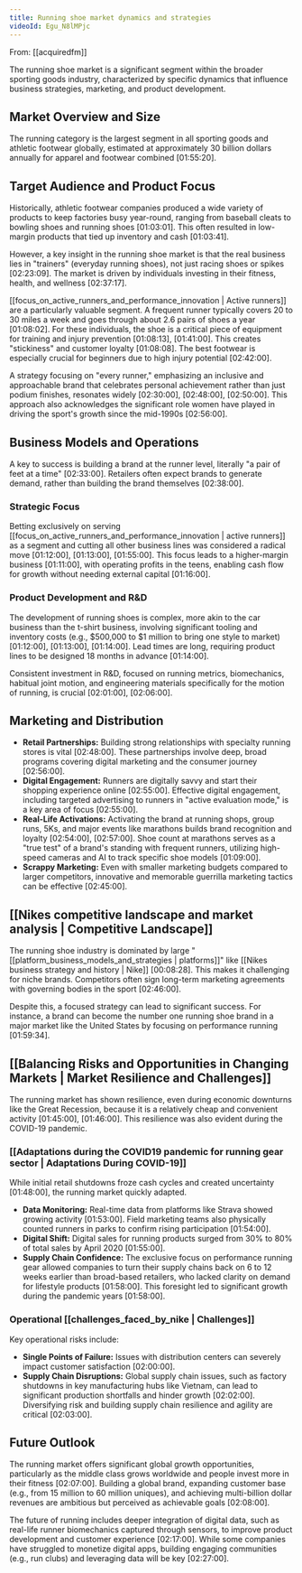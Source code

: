 ```yaml
---
title: Running shoe market dynamics and strategies
videoId: Egu_N8lMPjc
---
```


From: [[acquiredfm]] <br/> 

The running shoe market is a significant segment within the broader sporting goods industry, characterized by specific dynamics that influence business strategies, marketing, and product development.

## Market Overview and Size
The running category is the largest segment in all sporting goods and athletic footwear globally, estimated at approximately 30 billion dollars annually for apparel and footwear combined <a class="yt-timestamp" data-t="01:55:20">[01:55:20]</a>.

## Target Audience and Product Focus
Historically, athletic footwear companies produced a wide variety of products to keep factories busy year-round, ranging from baseball cleats to bowling shoes and running shoes <a class="yt-timestamp" data-t="01:03:01">[01:03:01]</a>. This often resulted in low-margin products that tied up inventory and cash <a class="yt-timestamp" data-t="01:03:41">[01:03:41]</a>.

However, a key insight in the running shoe market is that the real business lies in "trainers" (everyday running shoes), not just racing shoes or spikes <a class="yt-timestamp" data-t="02:23:09">[02:23:09]</a>. The market is driven by individuals investing in their fitness, health, and wellness <a class="yt-timestamp" data-t="02:37:17">[02:37:17]</a>.

[[focus_on_active_runners_and_performance_innovation | Active runners]] are a particularly valuable segment. A frequent runner typically covers 20 to 30 miles a week and goes through about 2.6 pairs of shoes a year <a class="yt-timestamp" data-t="01:08:02">[01:08:02]</a>. For these individuals, the shoe is a critical piece of equipment for training and injury prevention <a class="yt-timestamp" data-t="01:08:13">[01:08:13]</a>, <a class="yt-timestamp" data-t="01:41:00">[01:41:00]</a>. This creates "stickiness" and customer loyalty <a class="yt-timestamp" data-t="01:08:08">[01:08:08]</a>. The best footwear is especially crucial for beginners due to high injury potential <a class="yt-timestamp" data-t="02:42:00">[02:42:00]</a>.

A strategy focusing on "every runner," emphasizing an inclusive and approachable brand that celebrates personal achievement rather than just podium finishes, resonates widely <a class="yt-timestamp" data-t="02:30:00">[02:30:00]</a>, <a class="yt-timestamp" data-t="02:48:00">[02:48:00]</a>, <a class="yt-timestamp" data-t="02:50:00">[02:50:00]</a>. This approach also acknowledges the significant role women have played in driving the sport's growth since the mid-1990s <a class="yt-timestamp" data-t="02:56:00">[02:56:00]</a>.

## Business Models and Operations
A key to success is building a brand at the runner level, literally "a pair of feet at a time" <a class="yt-timestamp" data-t="02:33:00">[02:33:00]</a>. Retailers often expect brands to generate demand, rather than building the brand themselves <a class="yt-timestamp" data-t="02:38:00">[02:38:00]</a>.

### Strategic Focus
Betting exclusively on serving [[focus_on_active_runners_and_performance_innovation | active runners]] as a segment and cutting all other business lines was considered a radical move <a class="yt-timestamp" data-t="01:12:00">[01:12:00]</a>, <a class="yt-timestamp" data-t="01:13:00">[01:13:00]</a>, <a class="yt-timestamp" data-t="01:55:00">[01:55:00]</a>. This focus leads to a higher-margin business <a class="yt-timestamp" data-t="01:11:00">[01:11:00]</a>, with operating profits in the teens, enabling cash flow for growth without needing external capital <a class="yt-timestamp" data-t="01:16:00">[01:16:00]</a>.

### Product Development and R&D
The development of running shoes is complex, more akin to the car business than the t-shirt business, involving significant tooling and inventory costs (e.g., $500,000 to $1 million to bring one style to market) <a class="yt-timestamp" data-t="01:12:00">[01:12:00]</a>, <a class="yt-timestamp" data-t="01:13:00">[01:13:00]</a>, <a class="yt-timestamp" data-t="01:14:00">[01:14:00]</a>. Lead times are long, requiring product lines to be designed 18 months in advance <a class="yt-timestamp" data-t="01:14:00">[01:14:00]</a>.

Consistent investment in R&D, focused on running metrics, biomechanics, habitual joint motion, and engineering materials specifically for the motion of running, is crucial <a class="yt-timestamp" data-t="02:01:00">[02:01:00]</a>, <a class="yt-timestamp" data-t="02:06:00">[02:06:00]</a>.

## Marketing and Distribution
*   **Retail Partnerships:** Building strong relationships with specialty running stores is vital <a class="yt-timestamp" data-t="02:48:00">[02:48:00]</a>. These partnerships involve deep, broad programs covering digital marketing and the consumer journey <a class="yt-timestamp" data-t="02:56:00">[02:56:00]</a>.
*   **Digital Engagement:** Runners are digitally savvy and start their shopping experience online <a class="yt-timestamp" data-t="02:55:00">[02:55:00]</a>. Effective digital engagement, including targeted advertising to runners in "active evaluation mode," is a key area of focus <a class="yt-timestamp" data-t="02:55:00">[02:55:00]</a>.
*   **Real-Life Activations:** Activating the brand at running shops, group runs, 5Ks, and major events like marathons builds brand recognition and loyalty <a class="yt-timestamp" data-t="02:54:00">[02:54:00]</a>, <a class="yt-timestamp" data-t="02:57:00">[02:57:00]</a>. Shoe count at marathons serves as a "true test" of a brand's standing with frequent runners, utilizing high-speed cameras and AI to track specific shoe models <a class="yt-timestamp" data-t="01:09:00">[01:09:00]</a>.
*   **Scrappy Marketing:** Even with smaller marketing budgets compared to larger competitors, innovative and memorable guerrilla marketing tactics can be effective <a class="yt-timestamp" data-t="02:45:00">[02:45:00]</a>.

## [[Nikes competitive landscape and market analysis | Competitive Landscape]]
The running shoe industry is dominated by large "[[platform_business_models_and_strategies | platforms]]" like [[Nikes business strategy and history | Nike]] <a class="yt-timestamp" data-t="00:08:28">[00:08:28]</a>. This makes it challenging for niche brands. Competitors often sign long-term marketing agreements with governing bodies in the sport <a class="yt-timestamp" data-t="02:46:00">[02:46:00]</a>.

Despite this, a focused strategy can lead to significant success. For instance, a brand can become the number one running shoe brand in a major market like the United States by focusing on performance running <a class="yt-timestamp" data-t="01:59:34">[01:59:34]</a>.

## [[Balancing Risks and Opportunities in Changing Markets | Market Resilience and Challenges]]
The running market has shown resilience, even during economic downturns like the Great Recession, because it is a relatively cheap and convenient activity <a class="yt-timestamp" data-t="01:45:00">[01:45:00]</a>, <a class="yt-timestamp" data-t="01:46:00">[01:46:00]</a>. This resilience was also evident during the COVID-19 pandemic.

### [[Adaptations during the COVID19 pandemic for running gear sector | Adaptations During COVID-19]]
While initial retail shutdowns froze cash cycles and created uncertainty <a class="yt-timestamp" data-t="01:48:00">[01:48:00]</a>, the running market quickly adapted.
*   **Data Monitoring:** Real-time data from platforms like Strava showed growing activity <a class="yt-timestamp" data-t="01:53:00">[01:53:00]</a>. Field marketing teams also physically counted runners in parks to confirm rising participation <a class="yt-timestamp" data-t="01:54:00">[01:54:00]</a>.
*   **Digital Shift:** Digital sales for running products surged from 30% to 80% of total sales by April 2020 <a class="yt-timestamp" data-t="01:55:00">[01:55:00]</a>.
*   **Supply Chain Confidence:** The exclusive focus on performance running gear allowed companies to turn their supply chains back on 6 to 12 weeks earlier than broad-based retailers, who lacked clarity on demand for lifestyle products <a class="yt-timestamp" data-t="01:58:00">[01:58:00]</a>. This foresight led to significant growth during the pandemic years <a class="yt-timestamp" data-t="01:58:00">[01:58:00]</a>.

### Operational [[challenges_faced_by_nike | Challenges]]
Key operational risks include:
*   **Single Points of Failure:** Issues with distribution centers can severely impact customer satisfaction <a class="yt-timestamp" data-t="02:00:00">[02:00:00]</a>.
*   **Supply Chain Disruptions:** Global supply chain issues, such as factory shutdowns in key manufacturing hubs like Vietnam, can lead to significant production shortfalls and hinder growth <a class="yt-timestamp" data-t="02:02:00">[02:02:00]</a>. Diversifying risk and building supply chain resilience and agility are critical <a class="yt-timestamp" data-t="02:03:00">[02:03:00]</a>.

## Future Outlook
The running market offers significant global growth opportunities, particularly as the middle class grows worldwide and people invest more in their fitness <a class="yt-timestamp" data-t="02:07:00">[02:07:00]</a>. Building a global brand, expanding customer base (e.g., from 15 million to 60 million uniques), and achieving multi-billion dollar revenues are ambitious but perceived as achievable goals <a class="yt-timestamp" data-t="02:08:00">[02:08:00]</a>.

The future of running includes deeper integration of digital data, such as real-life runner biomechanics captured through sensors, to improve product development and customer experience <a class="yt-timestamp" data-t="02:17:00">[02:17:00]</a>. While some companies have struggled to monetize digital apps, building engaging communities (e.g., run clubs) and leveraging data will be key <a class="yt-timestamp" data-t="02:27:00">[02:27:00]</a>.